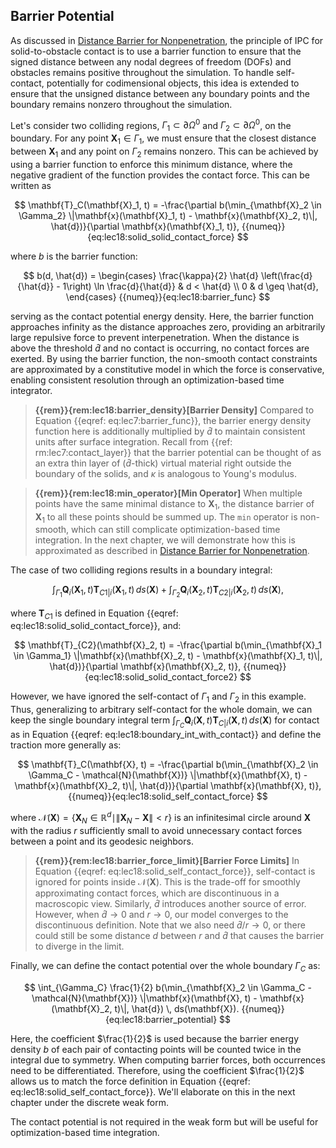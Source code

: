 ## Barrier Potential

As discussed in [Distance Barrier for Nonpenetration](./lec7-dist_barrier.md), the principle of IPC for solid-to-obstacle contact is to use a barrier function to ensure that the signed distance between any nodal degrees of freedom (DOFs) and obstacles remains positive throughout the simulation. To handle self-contact, potentially for codimensional objects, this idea is extended to ensure that the unsigned distance between any boundary points and the boundary remains nonzero throughout the simulation.

Let's consider two colliding regions, $\Gamma_1 \subset \partial \Omega^0$ and $\Gamma_2 \subset \partial \Omega^0$, on the boundary. For any point $\mathbf{X}_1 \in \Gamma_1$, we must ensure that the closest distance between $\mathbf{X}_1$ and any point on $\Gamma_2$ remains nonzero. This can be achieved by using a barrier function to enforce this minimum distance, where the negative gradient of the function provides the contact force. This can be written as

$$
\mathbf{T}_C(\mathbf{X}_1, t) = -\frac{\partial b(\min_{\mathbf{X}_2 \in \Gamma_2} \|\mathbf{x}(\mathbf{X}_1, t) - \mathbf{x}(\mathbf{X}_2, t)\|, \hat{d})}{\partial \mathbf{x}(\mathbf{X}_1, t)},
{{numeq}}{eq:lec18:solid_solid_contact_force}
$$

where $b$ is the barrier function:

$$
b(d, \hat{d}) = 
\begin{cases}
    \frac{\kappa}{2} \hat{d} \left(\frac{d}{\hat{d}} - 1\right) \ln \frac{d}{\hat{d}} & d < \hat{d} \\
    0 & d \geq \hat{d},
\end{cases}
{{numeq}}{eq:lec18:barrier_func}
$$

serving as the contact potential energy density. Here, the barrier function approaches infinity as the distance approaches zero, providing an arbitrarily large repulsive force to prevent interpenetration. When the distance is above the threshold $\hat{d}$ and no contact is occurring, no contact forces are exerted. By using the barrier function, the non-smooth contact constraints are approximated by a constitutive model in which the force is conservative, enabling consistent resolution through an optimization-based time integrator.

> **{{rem}}{rem:lec18:barrier_density}[Barrier Density]**
> Compared to Equation {{eqref: eq:lec7:barrier_func}}, the barrier energy density function here is additionally multiplied by $\hat{d}$ to maintain consistent units after surface integration. Recall from {{ref: rm:lec7:contact_layer}} that the barrier potential can be thought of as an extra thin layer of ($\hat{d}$-thick) virtual material right outside the boundary of the solids, and $\kappa$ is analogous to Young's modulus.

> **{{rem}}{rem:lec18:min_operator}[Min Operator]**
> When multiple points have the same minimal distance to $\mathbf{X}_1$, the distance barrier of $\mathbf{X}_1$ to all these points should be summed up. The `min` operator is non-smooth, which can still complicate optimization-based time integration. In the next chapter, we will demonstrate how this is approximated as described in [Distance Barrier for Nonpenetration](./lec7-dist_barrier.md).

The case of two colliding regions results in a boundary integral:

$$
\int_{\Gamma_1}\mathbf{Q}_i(\mathbf{X}_1,t)\mathbf{T}_{C1|i}(\mathbf{X}_1,t)\,ds(\mathbf{X}) + \int_{\Gamma_2}\mathbf{Q}_i(\mathbf{X}_2,t)\mathbf{T}_{C2|i}(\mathbf{X}_2,t)\,ds(\mathbf{X}),
$$

where $\mathbf{T}_{C1}$ is defined in Equation {{eqref: eq:lec18:solid_solid_contact_force}}, and:

$$
\mathbf{T}_{C2}(\mathbf{X}_2, t) = -\frac{\partial b(\min_{\mathbf{X}_1 \in \Gamma_1} \|\mathbf{x}(\mathbf{X}_2, t) - \mathbf{x}(\mathbf{X}_1, t)\|, \hat{d})}{\partial \mathbf{x}(\mathbf{X}_2, t)},
{{numeq}}{eq:lec18:solid_solid_contact_force2}
$$

However, we have ignored the self-contact of $\Gamma_1$ and $\Gamma_2$ in this example. Thus, generalizing to arbitrary self-contact for the whole domain, we can keep the single boundary integral term $\int_{\Gamma_C}\mathbf{Q}_i(\mathbf{X},t)\mathbf{T}_{C|i}(\mathbf{X},t)\,ds(\mathbf{X})$ for contact as in Equation {{eqref: eq:lec18:boundary_int_with_contact}} and define the traction more generally as:

$$
\mathbf{T}_C(\mathbf{X}, t) = -\frac{\partial b(\min_{\mathbf{X}_2 \in \Gamma_C - \mathcal{N}(\mathbf{X})} \|\mathbf{x}(\mathbf{X}, t) - \mathbf{x}(\mathbf{X}_2, t)\|, \hat{d})}{\partial \mathbf{x}(\mathbf{X}, t)},
{{numeq}}{eq:lec18:solid_self_contact_force}
$$

where $\mathcal{N}(\mathbf{X}) = \{ \mathbf{X}_N \in \mathbb{R}^d \mid \|\mathbf{X}_N - \mathbf{X}\| < r \}$ is an infinitesimal circle around $\mathbf{X}$ with the radius $r$ sufficiently small to avoid unnecessary contact forces between a point and its geodesic neighbors.

> **{{rem}}{rem:lec18:barrier_force_limit}[Barrier Force Limits]**
> In Equation {{eqref: eq:lec18:solid_self_contact_force}}, self-contact is ignored for points inside $\mathcal{N}(\mathbf{X})$. This is the trade-off for smoothly approximating contact forces, which are discontinuous in a macroscopic view. Similarly, $\hat{d}$ introduces another source of error. However, when $\hat{d} \rightarrow 0$ and $r \rightarrow 0$, our model converges to the discontinuous definition. Note that we also need $\hat{d}/r \rightarrow 0$, or there could still be some distance $d$ between $r$ and $\hat{d}$ that causes the barrier to diverge in the limit.

Finally, we can define the contact potential over the whole boundary $\Gamma_C$ as:

$$
\int_{\Gamma_C} \frac{1}{2} b(\min_{\mathbf{X}_2 \in \Gamma_C - \mathcal{N}(\mathbf{X})} \|\mathbf{x}(\mathbf{X}, t) - \mathbf{x}(\mathbf{X}_2, t)\|, \hat{d}) \, ds(\mathbf{X}).
{{numeq}}{eq:lec18:barrier_potential}
$$

Here, the coefficient $\frac{1}{2}$ is used because the barrier energy density $b$ of each pair of contacting points will be counted twice in the integral due to symmetry. When computing barrier forces, both occurrences need to be differentiated. Therefore, using the coefficient $\frac{1}{2}$ allows us to match the force definition in Equation {{eqref: eq:lec18:solid_self_contact_force}}. We'll elaborate on this in the next chapter under the discrete weak form.

The contact potential is not required in the weak form but will be useful for optimization-based time integration.
